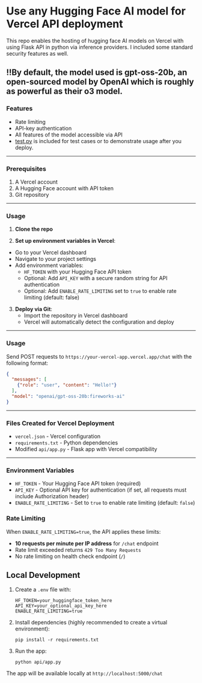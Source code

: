 # Use any Hugging Face AI model for Vercel API deployment

This repo enables the hosting of hugging face AI models on Vercel with using Flask API in python via inference providers. I included some standard security features as well.

‼️By default, the model used is gpt-oss-20b, an open-sourced model by OpenAI which is roughly as powerful as their o3 model.
---

### Features
- Rate limiting
- API-key authentication
- All features of the model accessible via API
- [test.py](https://github.com/grubk/gpt-oss-20b-api-hosting/blob/main/test.py) is included for test cases or to demonstrate usage after you deploy.

---

### Prerequisites
1. A Vercel account
2. A Hugging Face account with API token
3. Git repository

---

### Usage

1. **Clone the repo**

2.  **Set up environment variables in Vercel**:
   - Go to your Vercel dashboard
   - Navigate to your project settings
   - Add environment variables:
      - `HF_TOKEN` with your Hugging Face API token
      - Optional: Add `API_KEY` with a secure random string for API authentication
      - Optional: Add `ENABLE_RATE_LIMITING` set to `true` to enable rate limiting (default: false)

3. **Deploy via Git**:
   - Import the repository in Vercel dashboard
   - Vercel will automatically detect the configuration and deploy

---

### Usage

Send POST requests to `https://your-vercel-app.vercel.app/chat` with the following format:

```json
{
  "messages": [
    {"role": "user", "content": "Hello!"}
  ],
  "model": "openai/gpt-oss-20b:fireworks-ai"
}
```

---

### Files Created for Vercel Deployment

- `vercel.json` - Vercel configuration
- `requirements.txt` - Python dependencies
- Modified `api/app.py` - Flask app with Vercel compatibility

---

### Environment Variables

- `HF_TOKEN` - Your Hugging Face API token (required)
- `API_KEY` - Optional API key for authentication (if set, all requests must include Authorization header)
- `ENABLE_RATE_LIMITING` - Set to `true` to enable rate limiting (default: `false`)

### Rate Limiting

When `ENABLE_RATE_LIMITING=true`, the API applies these limits:
- **10 requests per minute per IP address** for `/chat` endpoint
- Rate limit exceeded returns `429 Too Many Requests`
- No rate limiting on health check endpoint (`/`)

## Local Development

1. Create a `.env` file with:
   ```
   HF_TOKEN=your_huggingface_token_here
   API_KEY=your_optional_api_key_here
   ENABLE_RATE_LIMITING=true
   ```

2. Install dependencies (highly recommended to create a virtual environment):
   ```
   pip install -r requirements.txt
   ```

3. Run the app:
   ```
   python api/app.py
   ```

The app will be available locally at `http://localhost:5000/chat`
